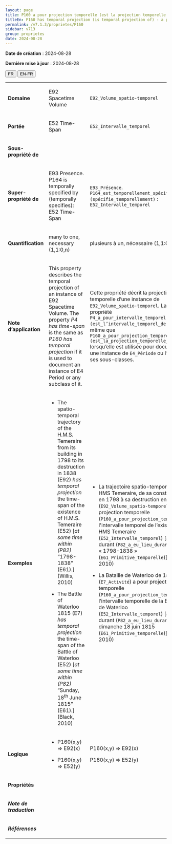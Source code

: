 ```yaml
---
layout: page
title: P160 a pour projection temporelle (est la projection temporelle de)
titleEn: P160 has temporal projection (is temporal projection of) - a pour projection temporelle (est la projection temporelle de)
permalink: /v7.1.3/proprietes/P160
sidebar: v713
group: proprietes
date: 2024-08-28
---
```


**Date de création** : 2024-08-28

**Dernière mise à jour** : 2024-08-28

<div class="lang-buttons">
 <button id="fr" class="activate">FR</button>
 <button id="en-fr">EN-FR</button>
</div>

<table>
<tbody>
<tr>
<td><p><strong>Domaine</strong></p></td>
<td class="en">
<p>E92 Spacetime Volume</p>
</td>
<td>
<p><code class="language-plaintext highlighter-rouge">E92_Volume_spatio-temporel</code></p>
</td>
</tr>
<tr>
<td><p><strong>Portée</strong></p></td>
<td class="en">
<p>E52 Time-Span</p>
</td>
<td>
<p><code class="language-plaintext highlighter-rouge">E52_Intervalle_temporel</code></p>
</td>
</tr>
<tr>
<td><p><strong>Sous-propriété de</strong></p></td>
<td class="en">
</td>
<td>
</td>
</tr>
<tr>
<td><p><strong>Super-propriété de</strong></p></td>
<td class="en">
<p>E93 Presence. P164 is temporally specified by (temporally specifies): E52 Time-Span</p>
</td>
<td>
<p><code class="language-plaintext highlighter-rouge">E93_Présence</code>. <code class="language-plaintext highlighter-rouge">P164_est_temporellement_spécifié_par (spécifie_temporellement)</code> : <code class="language-plaintext highlighter-rouge">E52_Intervalle_temporel</code></p>
</td>
</tr>
<tr>
<td><p><strong>Quantification</strong></p></td>
<td class="en">
<p>many to one, necessary (1,1:0,n)</p>
</td>
<td>
<p>plusieurs à un, nécessaire (1,1:0,n)</p>
</td>
</tr>
<tr>
<td><p><strong>Note d’application</strong></p></td>
<td class="en">
<p>This property describes the temporal projection of an instance of E92 Spacetime Volume. The property <em>P4 has time-span</em> is the same as <em>P160 has temporal projection</em> if it is used to document an instance of E4 Period or any subclass of it. </p>
</td>
<td>
<p>Cette propriété décrit la projection temporelle d’une instance de <code class="language-plaintext highlighter-rouge">E92_Volume_spatio-temporel</code>. La propriété <code class="language-plaintext highlighter-rouge">P4_a_pour_intervalle_temporel (est_l’intervalle_temporel_de)</code> est la même que <code class="language-plaintext highlighter-rouge">P160_a_pour_projection_temporelle (est_la_projection_temporelle_de)</code> lorsqu’elle est utilisée pour documenter une instance de <code class="language-plaintext highlighter-rouge">E4_Période</code> ou l’une de ses sous-classes.</p>
</td>
</tr>
<tr>
<td><p><strong>Exemples</strong></p></td>
<td class="en">
<ul>
<li><p>The spatio-temporal trajectory of the H.M.S. Temeraire from its building in 1798 to its destruction in 1838 (E92) <em>has temporal projection </em>the time-span of the existence of H.M.S. Temeraire (E52) [<em>at some time within (P82)</em> “1798-1838” (E61).] (Willis, 2010)</p>
</li>
<li><p>The Battle of Waterloo 1815 (E7) <em>has temporal projection</em> the time-span of the Battle of Waterloo (E52) [<em>at some time within (P82)</em> “Sunday, 18<sup>th</sup> June 1815” (E61).] (Black, 2010)</p>
</li>
</ul>
</td>
<td>
<ul>
<li><p>La trajectoire spatio-temporelle du HMS Temeraire, de sa construction en 1798 à sa destruction en 1838 (<code class="language-plaintext highlighter-rouge">E92_Volume_spatio-temporel</code>), a pour projection temporelle (<code class="language-plaintext highlighter-rouge">P160_a_pour_projection_temporelle</code>) l'intervalle temporel de l’existence du HMS Temeraire (<code class="language-plaintext highlighter-rouge">E52_Intervalle_temporel</code>) [a eu lieu durant (<code class="language-plaintext highlighter-rouge">P82_a_eu_lieu_durant</code>) « 1798-1838 » (<code class="language-plaintext highlighter-rouge">E61_Primitive_temporelle</code>)] (Willis, 2010)</p>
</li>
<li><p>La Bataille de Waterloo de 1815 (<code class="language-plaintext highlighter-rouge">E7_Activité</code>) a pour projection temporelle (<code class="language-plaintext highlighter-rouge">P160_a_pour_projection_temporelle</code>) l’intervalle temporelle de la Bataille de Waterloo (<code class="language-plaintext highlighter-rouge">E52_Intervalle_temporel</code>) [a eu lieu durant (<code class="language-plaintext highlighter-rouge">P82_a_eu_lieu_durant</code>) le dimanche 18 juin 1815 (<code class="language-plaintext highlighter-rouge">E61_Primitive_temporelle</code>)] (Black, 2010)</p>
</li>
</ul>
</td>
</tr>
<tr>
<td><p><strong>Logique</strong></p></td>
<td class="en">
<ul>
<li><p>P160(x,y) ⇒ E92(x)</p>
</li>
<li><p>P160(x,y) ⇒ E52(y)</p>
</li>
</ul>
</td>
<td>
<p>P160(x,y) ⇒ E92(x)</p>
<p>P160(x,y) ⇒ E52(y)</p>
</td>
</tr>
<tr>
<td><p><strong>Propriétés</strong></p></td>
<td class="en">
</td>
<td>
</td>
</tr>
<tr>
<td><p><strong><em>Note de traduction</em></strong></p></td>
<td colspan="2">
</td>
</tr>
<tr>
<td><p><strong><em>Références</em></strong></p></td>
<td colspan="2">
<p><em></em></p>
</td>
</tr>
</tbody>
</table>
